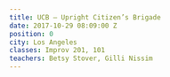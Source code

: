 ```yaml
---
title: UCB – Upright Citizen’s Brigade
date: 2017-10-29 08:09:00 Z
position: 0
city: Los Angeles
classes: Improv 201, 101
teachers: Betsy Stover, Gilli Nissim
---
```


